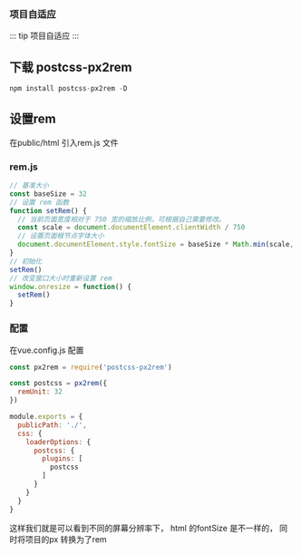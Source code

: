### 项目自适应

::: tip
项目自适应
:::


##  下载 postcss-px2rem
```js
npm install postcss-px2rem -D
```

## 设置rem
在public/html  引入rem.js 文件
### rem.js
```js
// 基准大小
const baseSize = 32
// 设置 rem 函数
function setRem() {
  // 当前页面宽度相对于 750 宽的缩放比例，可根据自己需要修改。
  const scale = document.documentElement.clientWidth / 750
  // 设置页面根节点字体大小
  document.documentElement.style.fontSize = baseSize * Math.min(scale, 2) + 'px'
}
// 初始化
setRem()
// 改变窗口大小时重新设置 rem
window.onresize = function() {
  setRem()
}

```

### 配置
在vue.config.js 配置
```js
const px2rem = require('postcss-px2rem')

const postcss = px2rem({
  remUnit: 32
})

module.exports = {
  publicPath: './',
  css: {
    loaderOptions: {
      postcss: {
        plugins: [
          postcss
        ]
      }
    }
  }
}

```

这样我们就是可以看到不同的屏幕分辨率下， html 的fontSize 是不一样的， 同时将项目的px  转换为了rem 